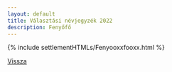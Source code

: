 ```yaml
---
layout: default
title: Választási névjegyzék 2022
description: Fenyőfő
---
```


{% include settlementHTMLs/Fenyooxxfooxx.html %}

[Vissza](./)